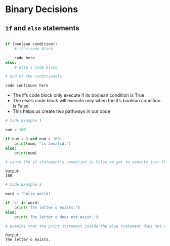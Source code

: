 # Binary Decisions

## `if` and `else` statements <a href="#if-and-else-statements" id="if-and-else-statements"></a>

```python

if (boolean condition):
    # if's code block

    code here
else:
    # else's code block

# end of the conditionals

code continues here
```

* The if’s code block only execute if its boolean condition is True
* The else’s code block will execute only when the if’s boolean condition is False
* This helps us create two pathways in our code

```python
# Code Example 1

num = 100

if num < 0 and num > 100:
    print(num, 'is invalid.')
else:
    print(num)

# since the if statement's condition is False we get to execute just the print(num) statement
```

```
Output:
100
```

```python
# Code Example 2

word = 'hello world!'

if 'o' in word:
    print('The letter o exists.')
else:
    print('The letter o does not exist.')

# examine that the print statement inside the else statement does not execute.
```

```
Output:
The letter o exists.
```
